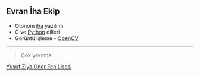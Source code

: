 ## Evran İha Ekip

+ Otonom [iha](https://tr.wikipedia.org/wiki/%C4%B0nsans%C4%B1z_hava_arac%C4%B1) yazılımı
+ C ve [Python](https://www.python.org) dilleri
+ Görüntü işleme - [OpenCV](https://opencv.org)

---

> Çok yakında...
  

[Yusuf Ziya Öner Fen Lisesi](https://antalyafenlisesi.meb.k12.tr)
